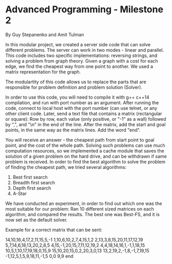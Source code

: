 # Advanced Programming - Milestone 2

By Guy Stepanenko and Amit Tulman

In this modular project, we created a server side code that can solve different problems.
The server can work in two modes - linear and parallel.
This code includes two specific implementations: reversing strings, and solving a problem from graph theory.
Given a graph with a cost for each edge, we find the cheapest way from one point to another.
We used a matrix representation for the graph.

The modulartity of this code allows us to replace the parts that are responsible for problem definition and problem solution (Solver).

In order to use this code, you will need to compile it with g++ c++14 compilation, and run with port number as an argument.
After running the code, connect to local host with the port number (can use telnet, or any other client code.
Later, send a text file that contains a matrix (rectangular or square): 
Row by row, each value (only positive, or "-1" as a wall) followed by ",", and "\n" in the end of the line.
After the matrix, add the start and goal points, in the same way as the matrix lines.
Add the word "end".

You will receive an answer - the cheapest path from start point to goal point, and the cost of the whole path.
Solving such problems can use much computation resources, so we implemented a cache module that saves the solution of a given problem on the hard drive, and can be withdrawn if same problem is received.
In order to find the best algorithm to solve the problem of finding the cheapest path, we tried several algorithms:
1. Best first search
2. Breadth first search
3. Depth first search
4. A-Star

We have conducted an experiment, in order to find out which one was the most suitable for our problem:
Ran 10 different sized matrices on each algorithm, and compared the results.
The best one was Best-FS, and it is now set as the default solver.

Example for a correct matrix that can be sent:

14,10,16,4,17,2,11,15,5,-1
1,10,6,10,2,7,4,15,1,2
2,13,3,8,15,20,11,17,12,19
5,7,14,6,18,13,20,2,8,5
4,15,-1,20,15,7,11,12,19,2
4,4,18,14,16,1,-1,1,18,15
10,5,1,10,17,19,18,0,15,9
15,10,20,15,0,2,20,3,0,13
13,2,19,2,-1,8,-1,7,19,15
-1,12,5,1,5,9,18,11,-1,5
0,0
9,9
end
